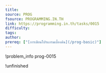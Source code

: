 ```yaml
---
title: 
source: PROG
fsource: PROGRAMMING.IN.TH
link: https://programming.in.th/tasks/0015
difficulty: 
tags: 
author: 
prereq: ["[การเขียนโปรแกรมเบื้องต้น](/prog-basic)"]
---
```


!problem_info prog-0015

!unfinished
